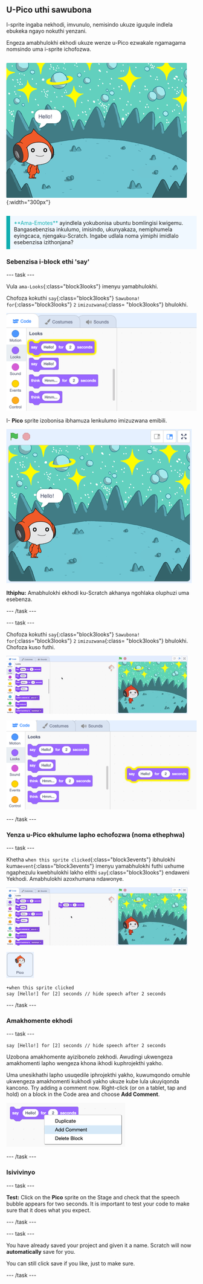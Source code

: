## U-Pico uthi sawubona

<div style="display: flex; flex-wrap: wrap">
<div style="flex-basis: 200px; flex-grow: 1; margin-right: 15px;">
I-sprite ingaba nekhodi, imvunulo, nemisindo ukuze iguqule indlela ebukeka ngayo nokuthi yenzani. 
  
Engeza amabhulokhi ekhodi ukuze wenze u-Pico ezwakale ngamagama nomsindo uma i-sprite ichofozwa.
</div>
<div>

![I-Pico sprite ethi, "Sawubona!"](images/pico-step2.png){:width="300px"}

</div>
</div>

<p style="border-left: solid; border-width:10px; border-color: #0faeb0; background-color: aliceblue; padding: 10px;">
<span style="color: #0faeb0">**Ama-Emotes**</span> ayindlela yokubonisa ubuntu bomlingisi kwigemu. Bangasebenzisa inkulumo, imisindo, ukunyakaza, nemiphumela eyingcaca, njengaku-Scratch. Ingabe udlala noma yimiphi imidlalo esebenzisa izithonjana?
</p>

### Sebenzisa i-block ethi 'say'

--- task ---

Vula `ama-Looks`{:class="block3looks"} imenyu yamabhulokhi.

Chofoza kokuthi `say`{:class="block3looks"} `Sawubona!` `for`{:class="block3looks"} `2` `imizuzwana`{:class= "block3looks"} bhulokhi.

![Ithi Hello! ibhulokhi lemizuzwana emi-2 ekhazimula ngohlaka oluphuzi.](images/pico-say-hello-blocks-menu.png)

I- **Pico** sprite izobonisa ibhamuza lenkulumo imizuzwana emibili.

![I-Pico sprite eno- "Sawubona!" kubhamuza lenkulumo.](images/pico-say-hello-stage.png)

**Ithiphu:** Amabhulokhi ekhodi ku-Scratch akhanya ngohlaka oluphuzi uma esebenza.

--- /task ---

--- task ---

Chofoza kokuthi `say`{:class="block3looks"} `Sawubona!` `for`{:class="block3looks"} `2` `imizuzwana`{:class= "block3looks"} bhulokhi. Chofoza kuso futhi.

![Ukuthatha ibhulokhi ethi 'say' endaweni Yekhodi bese uchofoza kuyo ukuze uyiqalise.](images/pico-drag-say.gif)

![Ibhulokhi ethi 'say' ibekwe endaweni Yekhodi. Ibhulokhi lekhodi ekhazimula ngohlaka oluphuzi.](images/pico-drag-say.png)

--- /task ---

### Yenza u-Pico ekhulume lapho echofozwa (noma ethephwa)

--- task ---

Khetha `when this sprite clicked`{:class="block3events"} ibhulokhi kuma`event`{:class="block3events"} imenyu yamabhulokhi futhi uxhume ngaphezulu kwebhulokhi lakho elithi `say`{:class="block3looks"} endaweni Yekhodi. Amabhulokhi azoxhumana ndawonye.

![Izithombe zamabhulokhi axhumene ndawonye. Uma u-Pico echofozwa, uthi "Sawubona!" imizuzwana emibili.](images/pico-snap-together.gif)

![U-Pico sprite.](images/pico-sprite.png)

```blocks3
+when this sprite clicked
say [Hello!] for [2] seconds // hide speech after 2 seconds
```

--- /task ---

### Amakhomente ekhodi

--- task ---

```blocks3
say [Hello!] for [2] seconds // hide speech after 2 seconds
```
Uzobona amakhomente ayizibonelo zekhodi. Awudingi ukwengeza amakhomenti lapho wengeza khona ikhodi kuphrojekthi yakho.

Uma unesikhathi lapho usuqedile iphrojekthi yakho, kuwumqondo omuhle ukwengeza amakhomenti kukhodi yakho ukuze kube lula ukuyiqonda kancono. Try adding a comment now. Right-click (or on a tablet, tap and hold) on a block in the Code area and choose **Add Comment**.

![Imenyu ye-pop-up evelayo uma uchofoza kwesokudla kwibhulokhi. 'Engeza amakhomenti' kukhethiwe.](images/add-comment.png)

--- /task ---

### Isivivinyo

--- task ---

**Test:** Click on the **Pico** sprite on the Stage and check that the speech bubble appears for two seconds. It is important to test your code to make sure that it does what you expect.

--- /task ---

--- task ---

You have already saved your project and given it a name. Scratch will now **automatically** save for you.

You can still click save if you like, just to make sure.

--- /task ---
